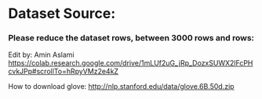 # Dataset Source: 

### Please reduce the dataset rows, between 3000 rows and rows:

Edit by: Amin Aslami https://colab.research.google.com/drive/1mLUf2uG_jRp_DozxSUWX2lFcPHcvkJPp#scrollTo=hRpyVMz2e4kZ

How to download glove: http://nlp.stanford.edu/data/glove.6B.50d.zip

